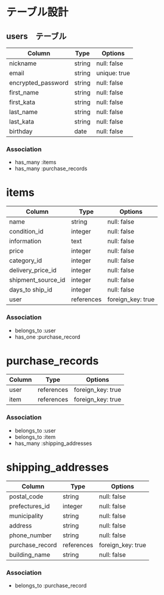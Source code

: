 # テーブル設計

## users　テーブル

| Column             | Type      | Options      |
| ------------------ | --------- | ------------ |
| nickname           | string    | null: false  |
| email              | string    | unique: true |
| encrypted_password | string    | null: false  |
| first_name         | string    | null: false  |
| first_kata         | string    | null: false  |
| last_name          | string    | null: false  |
| last_kata          | string    | null: false  |
| birthday           | date      | null: false  |

### Association

- has_many :items
- has_many :purchase_records

# items

| Column             | Type       | Options           |
| ------------------ | ---------- | ----------------- |
| name               | string     | null: false       |
| condition_id       | integer    | null: false       |
| information        | text       | null: false       |
| price              | integer    | null: false       |
| category_id        | integer    | null: false       |
| delivery_price_id  | integer    | null: false       |
| shipment_source_id | integer    | null: false       |
| days_to ship_id    | integer    | null: false       |
| user               | references | foreign_key: true |


### Association

- belongs_to :user
- has_one    :purchase_record

# purchase_records

| Column     | Type       | Options           |
| ---------- | ---------- | ----------------- |
| user       | references | foreign_key: true |
| item       | references | foreign_key: true |

### Association

- belongs_to :user
- belongs_to :item
- has_many   :shipping_addresses

# shipping_addresses


| Column              | Type       | Options           |
| ------------------- | ---------- | ----------------- |
| postal_code         | string     | null: false       |
| prefectures_id      | integer    | null: false       |
| municipality        | string     | null: false       |
| address             | string     | null: false       |
| phone_number        | string     | null: false       |
| purchase_record     | references | foreign_key: true |
| building_name       | string     | null: false       |

### Association

- belongs_to :purchase_record